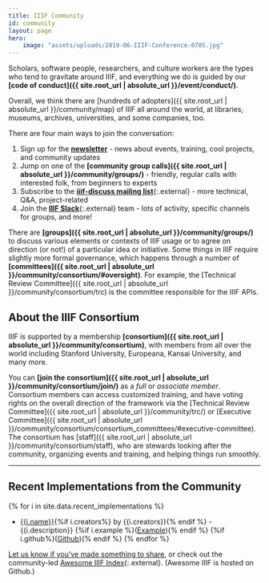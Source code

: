 ```yaml
---
title: IIIF Community
id: community
layout: page
hero:
    image: "assets/uploads/2019-06-IIIF-Conference-0705.jpg"
---
```


Scholars, software people, researchers, and culture workers are the types who tend to gravitate around IIIF, and everything we do is guided by our **[code of conduct]({{ site.root_url | absolute_url }}/event/conduct/)**.

Overall, we think there are [hundreds of adopters]({{ site.root_url | absolute_url }}/community/map) of IIIF all around the world, at libraries, museums, archives, universities, and some companies, too.

There are four main ways to join the conversation:



1. Sign up for the **[newsletter](https://iiif.io/newsletter/#newsletter-signup)** - news about events, training, cool projects, and community updates
2. Jump on one of the **[community group calls]({{ site.root_url | absolute_url }}/community/groups/)** - friendly, regular calls with interested folk, from beginners to experts
3. Subscribe to the **[iiif-discuss mailing list](https://groups.google.com/forum/#!forum/iiif-discuss)**{:.external} - more technical, Q&A, project-related
4. Join the **[IIIF Slack](http://bit.ly/iiif-slack)**{:.external} team - lots of activity, specific channels for groups, and more!

There are **[groups]({{ site.root_url | absolute_url }}/community/groups/)** to discuss various elements or contexts of IIIF usage or to agree on direction (or not!) of a particular idea or initiative. Some things in IIIF require slightly more formal governance, which happens through a number of **[committees]({{ site.root_url | absolute_url }}/community/consortium/#oversight)**. For example, the [Technical Review Committee]({{ site.root_url | absolute_url }}/community/consortium/trc) is the committee responsible for the IIIF APIs.

## About the IIIF Consortium

IIIF is supported by a membership **[consortium]({{ site.root_url | absolute_url }}/community/consortium)**, with members from all over the world including Stanford University, Europeana, Kansai University, and many more.

You can **[join the consortium]({{ site.root_url | absolute_url }}/community/consortium/join/)** as a _full_ or _associate member_. Consortium members can access customized training, and have voting rights on the overall direction of the framework via the [Technical Review Committee]({{ site.root_url | absolute_url }}/community/trc/) or [Executive Committee]({{ site.root_url | absolute_url }}/community/consortium/consortium_committees/#executive-committee). The consortium has [staff]({{ site.root_url | absolute_url }}/community/consortium/staff), who are stewards looking after the community, organizing events and training, and helping things run smoothly.

--- 

## Recent Implementations from the Community

{% for i in site.data.recent_implementations %}
- [{{i.name}}]({{i.url}}){%if i.creators%} by {{i.creators}}{% endif %} - {{i.description}} {%if i.example %}(<a href="{{i.example}}">Example</a>){% endif %} {%if i.github%}(<a href="{{i.github}}">Github</a>){% endif %}
{% endfor %}



[Let us know if you’ve made something to share](https://docs.google.com/forms/d/e/1FAIpQLSetIpJYr9yq827QD7Bl0J31q4E2w0_O-8bUjoqX4XYKm7eU8A/viewform), or check out the community-led [Awesome IIIF Index](https://github.com/IIIF/awesome-iiif){:.external}. (Awesome IIIF is hosted on Github.)
